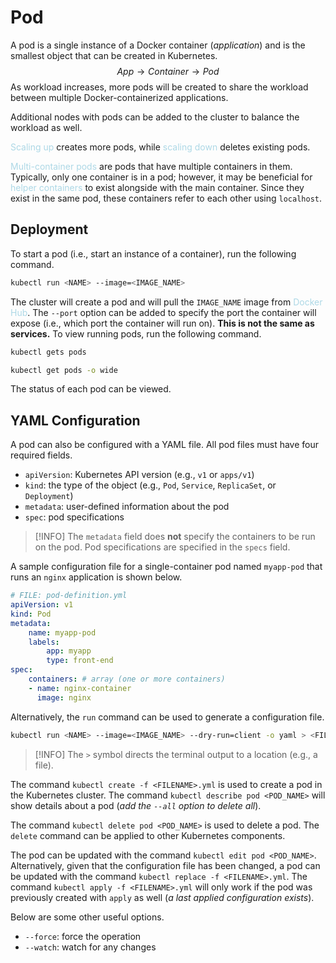 # Pod
A pod is a single instance of a Docker container (*application*) and is the smallest object that can be created in Kubernetes.
$$
App \rightarrow Container \rightarrow Pod
$$
As workload increases, more pods will be created to share the workload between multiple Docker-containerized applications.

Additional nodes with pods can be added to the cluster to balance the workload as well.

<span style = "color:lightblue">Scaling up</span> creates more pods, while <span style = "color:lightblue">scaling down</span> deletes existing pods.

<span style = "color:lightblue">Multi-container pods</span> are pods that have multiple containers in them. Typically, only one container is in a pod; however, it may be beneficial for <span style = "color:lightblue">helper containers</span> to exist alongside with the main container. Since they exist in the same pod, these containers refer to each other using `localhost`.

## Deployment
To start a pod (i.e., start an instance of a container), run the following command.

```bash
kubectl run <NAME> --image=<IMAGE_NAME>
```

The cluster will create a pod and will pull the `IMAGE_NAME` image from <span style = "color:lightblue">Docker Hub</span>. The `--port` option can be added to specify the port the container will expose (i.e., which port the container will run on). **This is not the same as services.** To view running pods, run the following command.

```bash
kubectl gets pods
```

```bash
kubectl get pods -o wide
```

The status of each pod can be viewed.

## YAML Configuration
A pod can also be configured with a YAML file. All pod files must have four required fields.
- `apiVersion`: Kubernetes API version (e.g., `v1` or `apps/v1`)
- `kind`: the type of the object (e.g., `Pod`, `Service`, `ReplicaSet`, or `Deployment`)
- `metadata`: user-defined information about the pod
- `spec`: pod specifications

> [!INFO]
> The `metadata` field does **not** specify the containers to be run on the pod. Pod specifications are specified in the `specs` field.

A sample configuration file for a single-container pod named `myapp-pod` that runs an `nginx` application is shown below.

```yaml
# FILE: pod-definition.yml
apiVersion: v1
kind: Pod
metadata:
	name: myapp-pod
	labels:
		app: myapp
		type: front-end
spec:
	containers: # array (one or more containers)
	- name: nginx-container
	  image: nginx
```

Alternatively, the `run` command can be used to generate a configuration file.

```bash
kubectl run <NAME> --image=<IMAGE_NAME> --dry-run=client -o yaml > <FILENAME>.yml
```

> [!INFO]
> The `>` symbol directs the terminal output to a location (e.g., a file).

The command `kubectl create -f <FILENAME>.yml` is used to create a pod in the Kubernetes cluster. The command `kubectl describe pod <POD_NAME>` will show details about a pod (*add the `--all` option to delete all*).

The command `kubectl delete pod <POD_NAME>` is used to delete a pod. The `delete` command can be applied to other Kubernetes components.

The pod can be updated with the command `kubectl edit pod <POD_NAME>`. Alternatively, given that the configuration file has been changed, a pod can be updated with the command `kubectl replace -f <FILENAME>.yml`. The command `kubectl apply -f <FILENAME>.yml` will only work if the pod was previously created with `apply` as well (*a last applied configuration exists*).

Below are some other useful options.
- `--force`: force the operation
- `--watch`: watch for any changes